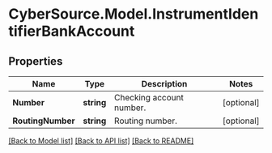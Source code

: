 # CyberSource.Model.InstrumentIdentifierBankAccount
## Properties

Name | Type | Description | Notes
------------ | ------------- | ------------- | -------------
**Number** | **string** | Checking account number. | [optional] 
**RoutingNumber** | **string** | Routing number. | [optional] 

[[Back to Model list]](../README.md#documentation-for-models) [[Back to API list]](../README.md#documentation-for-api-endpoints) [[Back to README]](../README.md)

